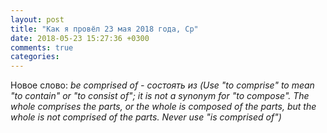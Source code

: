 ```yaml
---
layout: post
title: "Как я провёл 23 мая 2018 года, Ср"
date: 2018-05-23 15:27:36 +0300
comments: true
categories: 
---
```


Новое слово: *be comprised of - состоять из (Use "to comprise" to mean "to contain" or "to consist of"; it is not a synonym for "to compose". The whole comprises the parts, or the whole is composed of the parts, but the whole is not comprised of the parts. Never use "is comprised of")*